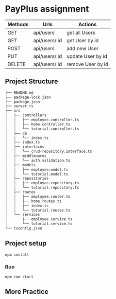 # PayPlus assignment

| Methods	| Urls	                | Actions
| --------- | --------------------- | ---------------------- |
| GET       | api/users         | get all Users
| GET       | api/users/:id     | get User by id
| POST      | api/users         | add new User
| PUT       | api/users/:id     | update User by id
| DELETE    | api/users/:id     | remove User by id


## Project Structure
```bash
├── README.md
├── package-lock.json
├── package.json
├── server.ts
├── src
│   ├── controllers
│   │   ├── employee.controller.ts
│   │   ├── home.controller.ts
│   │   └── tutorial.controller.ts
│   ├── db
│   │   └── index.ts
│   ├── index.ts
│   ├── interfaces
│   │   └── crud-repository.interface.ts
│   ├── middlewares
│   │   └── auth.validation.ts
│   ├── models
│   │   ├── employee.model.ts
│   │   └── tutorial.model.ts
│   ├── repositories
│   │   ├── employee.repository.ts
│   │   └── tutorial.repository.ts
│   ├── routes
│   │   ├── employee.router.ts
│   │   ├── home.routes.ts
│   │   ├── index.ts
│   │   └── tutorial.routes.ts
│   └── services
│       ├── employee.service.ts
│       └── tutorial.service.ts
└── tsconfig.json
```



## Project setup
```
npm install
```

### Run
```
npm run start
```

## More Practice
